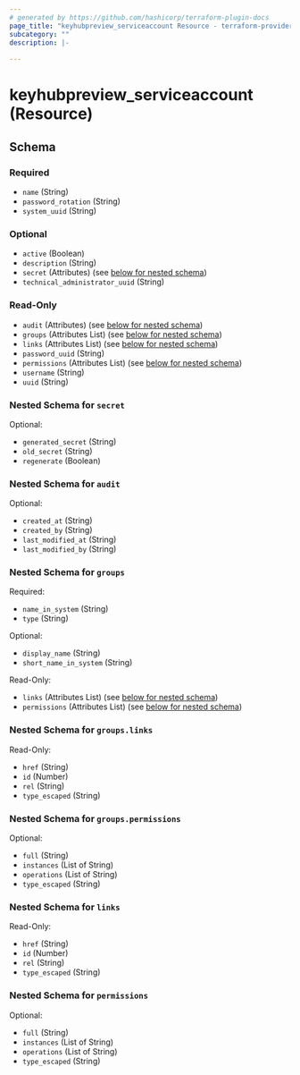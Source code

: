 ```yaml
---
# generated by https://github.com/hashicorp/terraform-plugin-docs
page_title: "keyhubpreview_serviceaccount Resource - terraform-provider-keyhubpreview"
subcategory: ""
description: |-
  
---
```


# keyhubpreview_serviceaccount (Resource)





<!-- schema generated by tfplugindocs -->
## Schema

### Required

- `name` (String)
- `password_rotation` (String)
- `system_uuid` (String)

### Optional

- `active` (Boolean)
- `description` (String)
- `secret` (Attributes) (see [below for nested schema](#nestedatt--secret))
- `technical_administrator_uuid` (String)

### Read-Only

- `audit` (Attributes) (see [below for nested schema](#nestedatt--audit))
- `groups` (Attributes List) (see [below for nested schema](#nestedatt--groups))
- `links` (Attributes List) (see [below for nested schema](#nestedatt--links))
- `password_uuid` (String)
- `permissions` (Attributes List) (see [below for nested schema](#nestedatt--permissions))
- `username` (String)
- `uuid` (String)

<a id="nestedatt--secret"></a>
### Nested Schema for `secret`

Optional:

- `generated_secret` (String)
- `old_secret` (String)
- `regenerate` (Boolean)


<a id="nestedatt--audit"></a>
### Nested Schema for `audit`

Optional:

- `created_at` (String)
- `created_by` (String)
- `last_modified_at` (String)
- `last_modified_by` (String)


<a id="nestedatt--groups"></a>
### Nested Schema for `groups`

Required:

- `name_in_system` (String)
- `type` (String)

Optional:

- `display_name` (String)
- `short_name_in_system` (String)

Read-Only:

- `links` (Attributes List) (see [below for nested schema](#nestedatt--groups--links))
- `permissions` (Attributes List) (see [below for nested schema](#nestedatt--groups--permissions))

<a id="nestedatt--groups--links"></a>
### Nested Schema for `groups.links`

Read-Only:

- `href` (String)
- `id` (Number)
- `rel` (String)
- `type_escaped` (String)


<a id="nestedatt--groups--permissions"></a>
### Nested Schema for `groups.permissions`

Optional:

- `full` (String)
- `instances` (List of String)
- `operations` (List of String)
- `type_escaped` (String)



<a id="nestedatt--links"></a>
### Nested Schema for `links`

Read-Only:

- `href` (String)
- `id` (Number)
- `rel` (String)
- `type_escaped` (String)


<a id="nestedatt--permissions"></a>
### Nested Schema for `permissions`

Optional:

- `full` (String)
- `instances` (List of String)
- `operations` (List of String)
- `type_escaped` (String)
